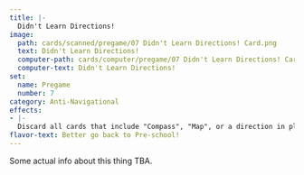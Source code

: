 ```yaml
---
title: |-
  Didn't Learn Directions!
image: 
  path: cards/scanned/pregame/07 Didn't Learn Directions! Card.png
  text: Didn't Learn Directions!
  computer-path: cards/computer/pregame/07 Didn't Learn Directions! Card.png
  computer-text: Didn't Learn Directions!
set:
  name: Pregame
  number: 7
category: Anti-Navigational
effects: 
- |-
  Discard all cards that include "Compass", "Map", or a direction in play.
flavor-text: Better go back to Pre-school!
---
```

Some actual info about this thing TBA.
